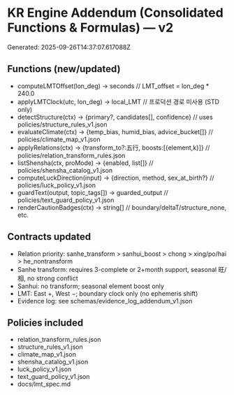 # KR Engine Addendum (Consolidated Functions & Formulas) — v2
Generated: 2025-09-26T14:37:07.617088Z

## Functions (new/updated)
- computeLMTOffset(lon_deg) -> seconds  // LMT_offset = lon_deg * 240.0
- applyLMTClock(utc, lon_deg) -> local_LMT  // 프로덕션 경로 미사용 (STD only)
- detectStructure(ctx) -> {primary?, candidates[], confidence}  // uses policies/structure_rules_v1.json
- evaluateClimate(ctx) -> {temp_bias, humid_bias, advice_bucket[]}  // policies/climate_map_v1.json
- applyRelations(ctx) -> {transform_to?:五行, boosts:[{element,k}]}  // policies/relation_transform_rules.json
- listShensha(ctx, proMode) -> {enabled, list[]}  // policies/shensha_catalog_v1.json
- computeLuckDirection(input) -> {direction, method, sex_at_birth?}  // policies/luck_policy_v1.json
- guardText(output, topic_tags[]) -> guarded_output  // policies/text_guard_policy_v1.json
- renderCautionBadges(ctx) -> string[]  // boundary/deltaT/structure_none, etc.

## Contracts updated
- Relation priority: sanhe_transform > sanhui_boost > chong > xing/po/hai > he_nontransform
- Sanhe transform: requires 3-complete or 2+month support, seasonal 旺/相, no strong conflict
- Sanhui: no transform; seasonal element boost only
- LMT: East +, West −; boundary clock only (no ephemeris shift)
- Evidence log: see schemas/evidence_log_addendum_v1.json

## Policies included
- relation_transform_rules.json
- structure_rules_v1.json
- climate_map_v1.json
- shensha_catalog_v1.json
- luck_policy_v1.json
- text_guard_policy_v1.json
- docs/lmt_spec.md

